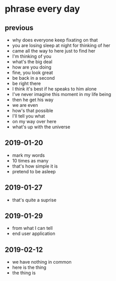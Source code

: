 # phrase every day

## previous

- why does everyone keep fixating on that
- you are losing sleep at night for thinking of her
- came all the way to here just to find her
- I'm thinking of you
- what's the big deal
- how are you doing
- fine, you look great
- be back in a second
- be right there
- I think it's best if he speaks to him alone
- I've never imagine this moment in my life being
- then he get his way
- we are even
- how's that possible
- I'll tell you what
- on my way over here
- what's up with the universe

## 2019-01-20

- mark my words
- 10 times as many
- that's how simple it is
- pretend to be asleep

## 2019-01-27

- that's quite a suprise

## 2019-01-29

- from what I can tell
- end user application

## 2019-02-12

- we have nothing in common
- here is the thing
- the thing is